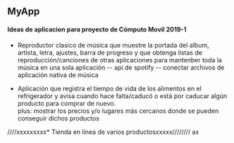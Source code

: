 ## MyApp

#### Ideas de aplicacion para proyecto de Cómputo Movil 2019-1

* Reproductor clasico de música que muestre la portada del album, artista, letra, ajustes, barra de progreso y que obtenga  listas de reproducción/canciones de otras aplicaciones para mantenber toda la música en una sola aplicación
   -- api de spotify
   -- conectar archivos de aplicación nativa de música

* Aplicación que registra el tiempo de vida de los alimentos en el refrigerador y avisa cuando hace falta/caducó o está por caducar algún producto para comprar de nuevo.  
 plus: mostrar los precios y/o lugares màs cercanos donde se pueden conseguir dichos productos




////xxxxxxxxx* Tienda en linea de varios productosxxxxx//////// ax

